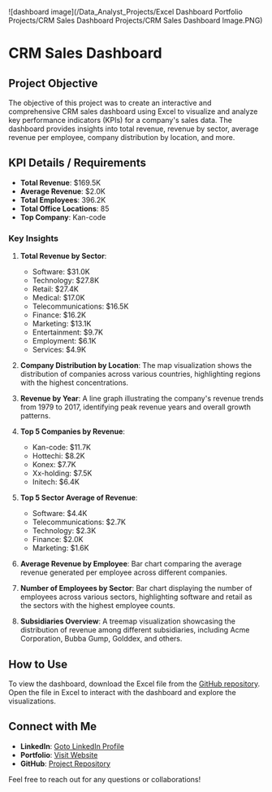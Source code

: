 ![dashboard image](/Data_Analyst_Projects/Excel Dashboard Portfolio Projects/CRM Sales Dashboard Projects/CRM Sales Dashboard Image.PNG)

# CRM Sales Dashboard

## Project Objective
The objective of this project was to create an interactive and comprehensive CRM sales dashboard using Excel to visualize and analyze key performance indicators (KPIs) for a company's sales data. The dashboard provides insights into total revenue, revenue by sector, average revenue per employee, company distribution by location, and more.

## KPI Details / Requirements
- **Total Revenue**: $169.5K
- **Average Revenue**: $2.0K
- **Total Employees**: 396.2K
- **Total Office Locations**: 85
- **Top Company**: Kan-code

### Key Insights
1. **Total Revenue by Sector**:
   - Software: $31.0K
   - Technology: $27.8K
   - Retail: $27.4K
   - Medical: $17.0K
   - Telecommunications: $16.5K
   - Finance: $16.2K
   - Marketing: $13.1K
   - Entertainment: $9.7K
   - Employment: $6.1K
   - Services: $4.9K

2. **Company Distribution by Location**: The map visualization shows the distribution of companies across various countries, highlighting regions with the highest concentrations.

3. **Revenue by Year**: A line graph illustrating the company's revenue trends from 1979 to 2017, identifying peak revenue years and overall growth patterns.

4. **Top 5 Companies by Revenue**:
   - Kan-code: $11.7K
   - Hottechi: $8.2K
   - Konex: $7.7K
   - Xx-holding: $7.5K
   - Initech: $6.4K

5. **Top 5 Sector Average of Revenue**:
   - Software: $4.4K
   - Telecommunications: $2.7K
   - Technology: $2.3K
   - Finance: $2.0K
   - Marketing: $1.6K

6. **Average Revenue by Employee**: Bar chart comparing the average revenue generated per employee across different companies.

7. **Number of Employees by Sector**: Bar chart displaying the number of employees across various sectors, highlighting software and retail as the sectors with the highest employee counts.

8. **Subsidiaries Overview**: A treemap visualization showcasing the distribution of revenue among different subsidiaries, including Acme Corporation, Bubba Gump, Golddex, and others.

## How to Use
To view the dashboard, download the Excel file from the [GitHub repository]([https://github.com/yourusername/yourrepository](https://github.com/AniruddhaDas1/Data_Analyst_Projects/tree/main/Excel%20Dashboard%20Portfolio%20Projects/CRM%20Sales%20Dashboard%20Projects)). Open the file in Excel to interact with the dashboard and explore the visualizations.

## Connect with Me
- **LinkedIn**: [Goto LinkedIn Profile](https://www.linkedin.com/in/aniruddha1/)
- **Portfolio**: [Visit Website](https://linktr.ee/aniruddha_das)
- **GitHub**: [Project Repository](https://github.com/AniruddhaDas1)

Feel free to reach out for any questions or collaborations!
